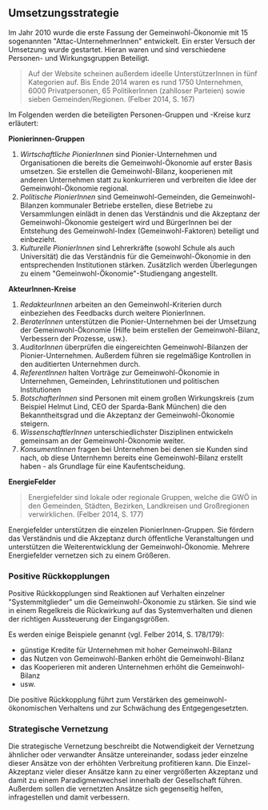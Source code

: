 ## Umsetzungsstrategie

Im Jahr 2010 wurde die erste Fassung der Gemeinwohl-Ökonomie mit 15 sogenannten "Attac-UnternehmerInnen" entwickelt. Ein erster Versuch der Umsetzung wurde gestartet. Hieran waren und sind verschiedene Personen- und Wirkungsgruppen Beteiligt. 

> Auf der Website scheinen außerdem ideelle UnterstützerInnen in fünf Kategorien auf. Bis Ende 2014 waren es rund 1750 Unternehmen, 6000 Privatpersonen, 65 PolitikerInnen (zahlloser Parteien) sowie sieben Gemeinden/Regionen. (Felber 2014, S. 167)

Im Folgenden werden die beteiligten Personen-Gruppen und -Kreise kurz erläutert:

**Pionierinnen-Gruppen**

1. *Wirtschaftliche PionierInnen* sind Pionier-Unternehmen und Organisationen die bereits die Gemeinwohl-Ökonomie auf erster Basis umsetzen. Sie erstellen die Gemeinwohl-Bilanz, kooperienen mit anderen Unternehmen statt zu konkurrieren und verbreiten die Idee der Gemeinwohl-Ökonomie regional.
2. *Politische PionierInnen* sind Gemeinwohl-Gemeinden, die Gemeinwohl-Bilanzen kommunaler Betriebe erstellen, diese Betriebe zu Versammlungen einlädt in denen das Verständnis und die Akzeptanz der Gemeinwohl-Ökonomie gesteigert wird und BürgerInnen bei der Entstehung des Gemeinwohl-Index (Gemeinwohl-Faktoren) beteiligt und einbezieht.
3. *Kulturelle PionierInnen* sind Lehrerkräfte (sowohl Schule als auch Universität) die das Verständnis für die Gemeinwohl-Ökonomie in den entsprechenden Institutionen stärken. Zusätzlich werden Überlegungen zu einem "Gemeinwohl-Ökonomie"-Studiengang angestellt.

**AkteurInnen-Kreise**

1. *RedakteurInnen* arbeiten an den Gemeinwohl-Kriterien durch einbeziehen des Feedbacks durch weitere PionierInnen.
2. *BeraterInnen* unterstützen die Pionier-Unternehmen bei der Umsetzung der Gemeinwohl-Ökonomie (Hilfe beim erstellen der Gemeinwohl-Bilanz, Verbessern der Prozesse, usw.).
3. *AuditorInnen* überprüfen die eingereichten Gemeinwohl-Bilanzen der Pionier-Unternehmen. Außerdem führen sie regelmäßige Kontrollen in den auditierten Unternehmen durch.
4. *ReferentInnen* halten Vorträge zur Gemeinwohl-Ökonomie in Unternehmen, Gemeinden, Lehrinstitutionen und politischen Institutionen
5. *BotschafterInnen* sind Personen mit einem großen Wirkungskreis (zum Beispiel Helmut Lind, CEO der Sparda-Bank München) die den Bekanntheitsgrad und die Akzeptanz der Gemeinwohl-Ökonomie steigern.
6. *WissenschaftlerInnen* unterschiedlichster Disziplinen entwickeln gemeinsam an der Gemeinwohl-Ökonomie weiter.
7. *KonsumentInnen* fragen bei Unternehmen bei denen sie Kunden sind nach, ob diese Unternhemn bereits eine Gemeinwohl-Bilanz erstellt haben - als Grundlage für eine Kaufentscheidung. 

**EnergieFelder**

> Energiefelder sind lokale oder regionale Gruppen, welche die GWÖ in den Gemeinden, Städten, Bezirken, Landkreisen und Großregionen verwirklichen. (Felber 2014, S. 177)

Energiefelder unterstützen die einzelen PionierInnen-Gruppen. Sie fördern das Verständnis und die Akzeptanz durch öffentliche Veranstaltungen und unterstützen die Weiterentwicklung der Gemeinwohl-Ökonomie. Mehrere Energiefelder vernetzen sich zu einem Größeren.

### Positive Rückkopplungen

Positive Rückkopplungen sind Reaktionen auf Verhalten einzelner "Systemmitglieder" um die Gemeinwohl-Ökonomie zu stärken. Sie sind wie in einem Regelkreis die Rückwirkung auf das Systemverhalten und dienen der richtigen Aussteuerung der Eingangsgrößen.

Es werden einige Beispiele genannt (vgl. Felber 2014, S. 178/179):

+ günstige Kredite für Unternehmen mit hoher Gemeinwohl-Bilanz
+ das Nutzen von Gemeinwohl-Banken erhöht die Gemeinwohl-Bilanz
+ das Kooperieren mit anderen Unternehmen erhöht die Gemeinwohl-Bilanz
+ usw.

Die positive Rückkopplung führt zum Verstärken des gemeinwohl-ökonomischen Verhaltens und zur Schwächung des Entgegengesetzten.

### Strategische Vernetzung

Die strategische Vernetzung beschreibt die Notwendigkeit der Vernetzung ähnlicher oder verwandter Ansätze untereinander, sodass jeder einzelne dieser Ansätze von der erhöhten Verbreitung profitieren kann. Die Einzel-Akzeptanz vieler dieser Ansätze kann zu einer vergrößerten Akzeptanz und damit zu einem Paradigmenwechsel innerhalb der Gesellschaft führen. Außerdem sollen die vernetzten Ansätze sich gegenseitig helfen, infragestellen und damit verbessern.